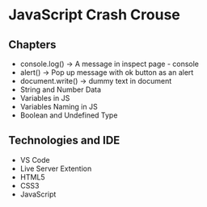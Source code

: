 # JavaScript Crash Crouse

## Chapters
* console.log() -> A message in inspect page - console
* alert()   -> Pop up message with ok button as an alert
* document.write() -> dummy text in document
* String and Number Data
* Variables in JS
* Variables Naming in JS
* Boolean and Undefined Type



## Technologies and IDE

* VS Code
* Live Server Extention
* HTML5
* CSS3
* JavaScript
